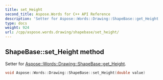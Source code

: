 ```yaml
---
title: set_Height
second_title: Aspose.Words for C++ API Reference
description: 'Setter for Aspose::Words::Drawing::ShapeBase::get_Height.'
type: docs
weight: 924
url: /cpp/aspose.words.drawing/shapebase/set_height/
---
```

## ShapeBase::set_Height method


Setter for [Aspose::Words::Drawing::ShapeBase::get_Height](../get_height/).

```cpp
void Aspose::Words::Drawing::ShapeBase::set_Height(double value)
```

